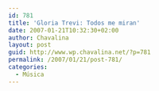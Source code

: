 ```yaml
---
id: 781
title: 'Gloria Trevi: Todos me miran'
date: 2007-01-21T10:32:30+02:00
author: Chavalina
layout: post
guid: http://www.wp.chavalina.net/?p=781
permalink: /2007/01/21/post-781/
categories:
  - Música
---
```


<object width="425" height="350"><param name="movie" value="http://www.youtube.com/v/W28Jm8HvvsM"><param name="wmode" value="transparent"><embed src="http://www.youtube.com/v/W28Jm8HvvsM" type="application/x-shockwave-flash" wmode="transparent" width="425" height="350">
<noembed>T&uacute; me hiciste sentir que no valía<br />
y mis lágrimas cayeron a tus pies<br />
me miraba en el espejo y no me hallaba<br />
yo era sólo lo que t&uacute; querías ver<br />
<br />
Y me solté el cabello, me vestí de reina<br />
me puse tacones, me pinté y era bella<br />
y caminé hacia la puerta, te escuché gritarme<br />
pero tus cadenas ya no pueden pararme<br />
y miré la noche y ya no era oscura, era de lentejuelas<br />
<br />
Y todos me miran, me miran, me miran<br />
porque sé que soy linda, porque todos me admiran<br />
Y todos me miran, me miran, me miran<br />
porque hago lo que pocos se atreverán<br />
Y todos me miran, me miran, me miran<br />
algunos con envidia pero al final, pero al final<br />
pero al final, todos me amarán</noembed></object>